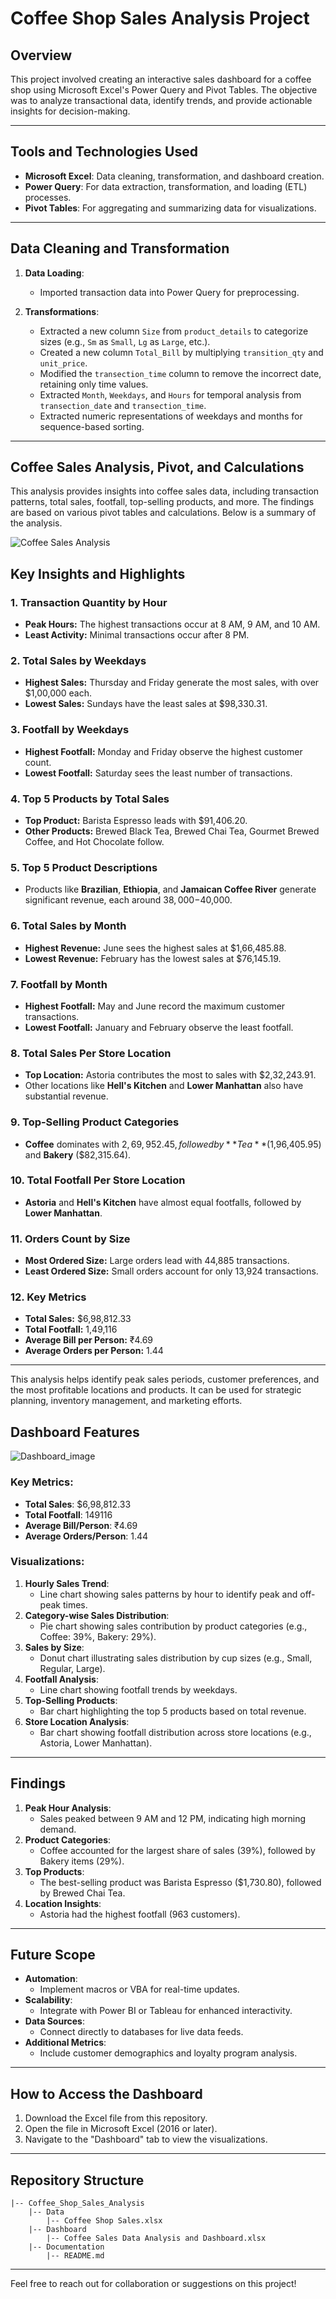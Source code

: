 # Coffee Shop Sales Analysis Project

## Overview
This project involved creating an interactive sales dashboard for a coffee shop using Microsoft Excel's Power Query and Pivot Tables. The objective was to analyze transactional data, identify trends, and provide actionable insights for decision-making.

---

## Tools and Technologies Used
- **Microsoft Excel**: Data cleaning, transformation, and dashboard creation.
- **Power Query**: For data extraction, transformation, and loading (ETL) processes.
- **Pivot Tables**: For aggregating and summarizing data for visualizations.

---

## Data Cleaning and Transformation
1. **Data Loading**:
   - Imported transaction data into Power Query for preprocessing.

2. **Transformations**:
   - Extracted a new column `Size` from `product_details` to categorize sizes (e.g., `Sm` as `Small`, `Lg` as `Large`, etc.).
   - Created a new column `Total_Bill` by multiplying `transition_qty` and `unit_price`.
   - Modified the `transection_time` column to remove the incorrect date, retaining only time values.
   - Extracted `Month`, `Weekdays`, and `Hours` for temporal analysis from `transection_date` and `transection_time`.
   - Extracted numeric representations of weekdays and months for sequence-based sorting.

---

## Coffee Sales Analysis, Pivot, and Calculations

This analysis provides insights into coffee sales data, including transaction patterns, total sales, footfall, top-selling products, and more. The findings are based on various pivot tables and calculations. Below is a summary of the analysis.

![Coffee Sales Analysis](./Analysis.png)

## Key Insights and Highlights

### 1. **Transaction Quantity by Hour**
   - **Peak Hours:** The highest transactions occur at 8 AM, 9 AM, and 10 AM.
   - **Least Activity:** Minimal transactions occur after 8 PM.

### 2. **Total Sales by Weekdays**
   - **Highest Sales:** Thursday and Friday generate the most sales, with over $1,00,000 each.
   - **Lowest Sales:** Sundays have the least sales at $98,330.31.

### 3. **Footfall by Weekdays**
   - **Highest Footfall:** Monday and Friday observe the highest customer count.
   - **Lowest Footfall:** Saturday sees the least number of transactions.

### 4. **Top 5 Products by Total Sales**
   - **Top Product:** Barista Espresso leads with $91,406.20.
   - **Other Products:** Brewed Black Tea, Brewed Chai Tea, Gourmet Brewed Coffee, and Hot Chocolate follow.

### 5. **Top 5 Product Descriptions**
   - Products like **Brazilian**, **Ethiopia**, and **Jamaican Coffee River** generate significant revenue, each around $38,000-$40,000.

### 6. **Total Sales by Month**
   - **Highest Revenue:** June sees the highest sales at $1,66,485.88.
   - **Lowest Revenue:** February has the lowest sales at $76,145.19.

### 7. **Footfall by Month**
   - **Highest Footfall:** May and June record the maximum customer transactions.
   - **Lowest Footfall:** January and February observe the least footfall.

### 8. **Total Sales Per Store Location**
   - **Top Location:** Astoria contributes the most to sales with $2,32,243.91.
   - Other locations like **Hell's Kitchen** and **Lower Manhattan** also have substantial revenue.

### 9. **Top-Selling Product Categories**
   - **Coffee** dominates with $2,69,952.45, followed by **Tea** ($1,96,405.95) and **Bakery** ($82,315.64).

### 10. **Total Footfall Per Store Location**
   - **Astoria** and **Hell's Kitchen** have almost equal footfalls, followed by **Lower Manhattan**.

### 11. **Orders Count by Size**
   - **Most Ordered Size:** Large orders lead with 44,885 transactions.
   - **Least Ordered Size:** Small orders account for only 13,924 transactions.

### 12. **Key Metrics**
   - **Total Sales:** $6,98,812.33
   - **Total Footfall:** 1,49,116
   - **Average Bill per Person:** ₹4.69
   - **Average Orders per Person:** 1.44

---

This analysis helps identify peak sales periods, customer preferences, and the most profitable locations and products. It can be used for strategic planning, inventory management, and marketing efforts.

## Dashboard Features

![Dashboard_image](Dashboard.png)

### Key Metrics:
- **Total Sales**: $6,98,812.33
- **Total Footfall**: 149116
- **Average Bill/Person**: ₹4.69
- **Average Orders/Person**: 1.44

### Visualizations:
1. **Hourly Sales Trend**:
   - Line chart showing sales patterns by hour to identify peak and off-peak times.
2. **Category-wise Sales Distribution**:
   - Pie chart showing sales contribution by product categories (e.g., Coffee: 39%, Bakery: 29%).
3. **Sales by Size**:
   - Donut chart illustrating sales distribution by cup sizes (e.g., Small, Regular, Large).
4. **Footfall Analysis**:
   - Line chart showing footfall trends by weekdays.
5. **Top-Selling Products**:
   - Bar chart highlighting the top 5 products based on total revenue.
6. **Store Location Analysis**:
   - Bar chart showing footfall distribution across store locations (e.g., Astoria, Lower Manhattan).

---

## Findings
1. **Peak Hour Analysis**:
   - Sales peaked between 9 AM and 12 PM, indicating high morning demand.
2. **Product Categories**:
   - Coffee accounted for the largest share of sales (39%), followed by Bakery items (29%).
3. **Top Products**:
   - The best-selling product was Barista Espresso ($1,730.80), followed by Brewed Chai Tea.
4. **Location Insights**:
   - Astoria had the highest footfall (963 customers).

---

## Future Scope
- **Automation**:
  - Implement macros or VBA for real-time updates.
- **Scalability**:
  - Integrate with Power BI or Tableau for enhanced interactivity.
- **Data Sources**:
  - Connect directly to databases for live data feeds.
- **Additional Metrics**:
  - Include customer demographics and loyalty program analysis.

---

## How to Access the Dashboard
1. Download the Excel file from this repository.
2. Open the file in Microsoft Excel (2016 or later).
3. Navigate to the "Dashboard" tab to view the visualizations.

---

## Repository Structure
```
|-- Coffee_Shop_Sales_Analysis
    |-- Data
        |-- Coffee Shop Sales.xlsx
    |-- Dashboard
        |-- Coffee Sales Data Analysis and Dashboard.xlsx
    |-- Documentation
        |-- README.md
```

---

Feel free to reach out for collaboration or suggestions on this project!

